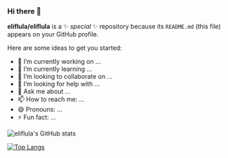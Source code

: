 ### Hi there 👋


**eliflula/eliflula** is a ✨ _special_ ✨ repository because its `README.md` (this file) appears on your GitHub profile.

Here are some ideas to get you started:

- 🔭 I’m currently working on ...
- 🌱 I’m currently learning ...
- 👯 I’m looking to collaborate on ...
- 🤔 I’m looking for help with ...
- 💬 Ask me about ...
- 📫 How to reach me: ...
- 😄 Pronouns: ...
- ⚡ Fun fact: ...

![eliflula's GitHub stats](https://github-readme-stats.vercel.app/api?username=eliflula&show_icons=true&theme=radical)

[![Top Langs](https://github-readme-stats.vercel.app/api/top-langs/?username=eliflula&layout=compact&theme=radical)]()
